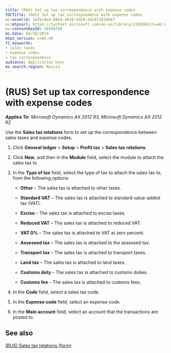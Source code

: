 ```yaml
---
title: (RUS) Set up tax correspondence with expense codes
TOCTitle: (RUS) Set up tax correspondence with expense codes
ms:assetid: 1b7bc0a3-80b4-4628-8354-2dc871010687
ms:mtpsurl: https://technet.microsoft.com/en-us/library/JJ839652(v=AX.60)
ms:contentKeyID: 50396799
ms.date: 04/18/2014
mtps_version: v=AX.60
f1_keywords:
- sales taxes
- expense codes
- tax correspondence
audience: Application User
ms.search.region: Russia
---
```


# (RUS) Set up tax correspondence with expense codes 


_**Applies To:** Microsoft Dynamics AX 2012 R3, Microsoft Dynamics AX 2012 R2_

Use the **Sales tax relations** form to set up the correspondence between sales taxes and expense codes.

1.  Click **General ledger** \> **Setup** \> **Profit tax** \> **Sales tax relations**.

2.  Click **New**, and then in the **Module** field, select the module to attach the sales tax to.

3.  In the **Type of tax** field, select the type of tax to attach the sales tax to, from the following options:
    
      - **Other** – The sales tax is attached to other taxes.
    
      - **Standard VAT** – The sales tax is attached to standard value-added tax (VAT).
    
      - **Excise** – The sales tax is attached to excise taxes.
    
      - **Reduced VAT** – The sales tax is attached to reduced VAT.
    
      - **VAT 0%** – The sales tax is attached to VAT at zero percent.
    
      - **Assessed tax** – The sales tax is attached to the assessed tax.
    
      - **Transport tax** – The sales tax is attached to transport taxes.
    
      - **Land tax** – The sales tax is attached to land taxes.
    
      - **Customs duty** – The sales tax is attached to customs duties.
    
      - **Customs fee** – The sales tax is attached to customs fees.

4.  In the **Code** field, select a sales tax code.

5.  In the **Expense code** field, select an expense code.

6.  In the **Main account** field, select an account that the transactions are posted to.

## See also

[(RUS) Sales tax relations (form)](https://technet.microsoft.com/en-us/library/jj856164\(v=ax.60\))

  


